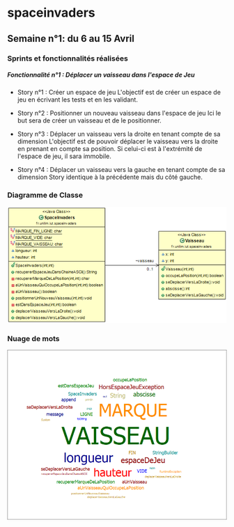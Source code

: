 # spaceinvaders
## Semaine n°1: du 6 au 15 Avril
### Sprints et fonctionnalités réalisées

##### Fonctionnalité n°1 : Déplacer un vaisseau dans l'espace de Jeu

- Story n°1 : Créer un espace de jeu
L'objectif est de créer un espace de jeu en écrivant les tests et en les validant.

- Story n°2 : Positionner un nouveau vaisseau dans l'espace de jeu
Ici le but sera de créer un vaisseau et de le positionner.

- Story n°3 : Déplacer un vaisseau vers la droite en tenant compte de sa dimension
L'objectif est de pouvoir déplacer le vaisseau vers la droite en prenant en compte sa position. Si celui-ci est à l'extrémité de l'espace de jeu, il sara immobile.

- Story n°4 : Déplacer un vaisseau vers la gauche en tenant compte de sa dimension
Story identique à la précédente mais du côté gauche.

### Diagramme de Classe
![Diagramme de classe fct1](Images/Class_Diagram.png)

### Nuage de mots
![Nuage de mots](/Images/nuageMot.png)

